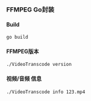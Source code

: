 ### FFMPEG Go封装

#### Build
```shell
go build
```

#### FFMPEG版本
```shell
./VideoTranscode version
```

#### 视频/音频 信息
```shell
./VideoTranscode info 123.mp4
```